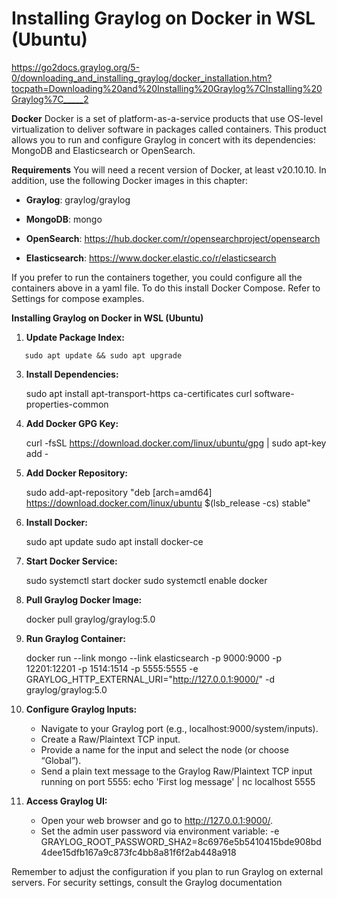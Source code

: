 # Installing Graylog on Docker in WSL (Ubuntu)
https://go2docs.graylog.org/5-0/downloading_and_installing_graylog/docker_installation.htm?tocpath=Downloading%20and%20Installing%20Graylog%7CInstalling%20Graylog%7C_____2

**Docker**
Docker is a set of platform-as-a-service products that use OS-level virtualization to deliver software in packages called containers. This product allows you to run and configure Graylog in concert with its dependencies: MongoDB and Elasticsearch or OpenSearch.

**Requirements**
You will need a recent version of Docker, at least v20.10.10. In addition, use the following Docker images in this chapter:

- **Graylog**: graylog/graylog

- **MongoDB**: mongo

- **OpenSearch**: https://hub.docker.com/r/opensearchproject/opensearch

- **Elasticsearch**: https://www.docker.elastic.co/r/elasticsearch


If you prefer to run the containers together, you could configure all the containers above in a yaml file. To do this install Docker Compose. Refer to Settings for compose examples.

**Installing Graylog on Docker in WSL (Ubuntu)**
1. **Update Package Index:**
```console
   sudo apt update && sudo apt upgrade
```

3. **Install Dependencies:**

    sudo apt install apt-transport-https ca-certificates curl software-properties-common

5. **Add Docker GPG Key:**

    curl -fsSL https://download.docker.com/linux/ubuntu/gpg | sudo apt-key add -

7. **Add Docker Repository:**

    sudo add-apt-repository "deb [arch=amd64] https://download.docker.com/linux/ubuntu $(lsb_release -cs) stable"

9. **Install Docker:**

    sudo apt update
    sudo apt install docker-ce

11. **Start Docker Service:**

    sudo systemctl start docker
    sudo systemctl enable docker

13. **Pull Graylog Docker Image:**

     docker pull graylog/graylog:5.0

14. **Run Graylog Container:**

    docker run --link mongo --link elasticsearch -p 9000:9000 -p 12201:12201 -p 1514:1514 -p 5555:5555 -e GRAYLOG_HTTP_EXTERNAL_URI="http://127.0.0.1:9000/" -d graylog/graylog:5.0

16. **Configure Graylog Inputs:**

    - Navigate to your Graylog port (e.g., localhost:9000/system/inputs).
    - Create a Raw/Plaintext TCP input.
    - Provide a name for the input and select the node (or choose “Global”).
    - Send a plain text message to the Graylog Raw/Plaintext TCP input running on port 5555:
        echo 'First log message' | nc localhost 5555

17. **Access Graylog UI:**

    - Open your web browser and go to http://127.0.0.1:9000/.
    - Set the admin user password via environment variable:
            -e GRAYLOG_ROOT_PASSWORD_SHA2=8c6976e5b5410415bde908bd4dee15dfb167a9c873fc4bb8a81f6f2ab448a918

Remember to adjust the configuration if you plan to run Graylog on external servers. For security settings, consult the Graylog documentation
